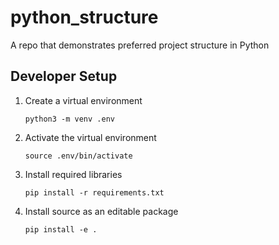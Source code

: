 # python_structure
A repo that demonstrates preferred project structure in Python

## Developer Setup

1. Create a virtual environment

    `python3 -m venv .env`

2. Activate the virtual environment

    `source .env/bin/activate`
    
3. Install required libraries

    `pip install -r requirements.txt`
    
4. Install source as an editable package

    `pip install -e .`           